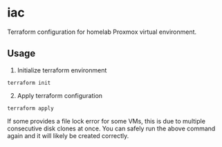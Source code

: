 # iac

Terraform configuration for homelab Proxmox virtual environment.

## Usage
1. Initialize terraform environment
```
terraform init
```
2. Apply terraform configuration
```
terraform apply
```

If some provides a file lock error for some VMs, this is due to multiple consecutive disk clones at once. You can safely run the above command again and it will likely be created correctly.
